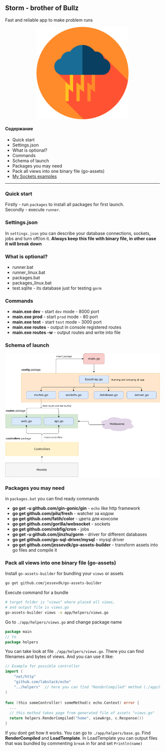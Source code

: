 ## Storm - brother of Bullz
Fast and reliable app to make problem runs

<p align="center" style="text-align:center;">
  <img src="https://github.com/Nikeweke/Storm/blob/master/public/assets/storm.png?raw=true" width="300" />
</p>

#### Содержание 
* Quick start
* Settings.json
* What is optional?
* Commands
* Schema of launch
* Packages you may need
* Pack all views into one binary file (go-assets)
* [My Sockets examples](https://github.com/Nikeweke/GOLANG-WS)

---

### Quick start
Firstly - run `packages` to install all packages for first launch.                                      
Secondly - execute `runner`.

### Settings.json
In `settings.json` you can describe your database connections, sockets, jobs and turn off/on it. **Always keep this file with binary file, in other case it will break down** 


### What is optional?
* runner.bat
* runner_linux.bat
* packages.bat
* packages_linux.bat
* test.sqlite - its database just for testing `gorm`

### Commands
* **main.exe dev** - start `dev` mode - 8000 port
* **main.exe prod** - start `prod` mode - 80 port
* **main.exe test** - start `test` mode - 3000 port
* **main.exe routes** - output in console registered routes
* **main.exe routes -w** - output routes and write into file

### Schema of launch
<p align="center" style="text-align:center;">
  <img src="https://github.com/Nikeweke/Storm/blob/master/public/assets/schema_storm.png?raw=true" width="600" />
</p>


### Packages you may need
in `packages.bat` you can find ready commands

* **go get -u github.com/gin-gonic/gin** - `echo` like http framework
* **go get github.com/pilu/fresh** - watcher за кодом
* **go get github.com/fatih/color** - цвета для консоли 
* **go get github.com/gorilla/websocket** - sockets
* **go get github.com/robfig/cron** - jobs
* **go get -u github.com/jinzhu/gorm** - driver for different databases
* **go get github.com/go-sql-driver/mysql** - mysql driver
* **go get github.com/jessevdk/go-assets-builder** - transform assets into go files and compile it

### Pack all views into one binary file (go-assets)
Install `go-assets-builder` for bundling your `views` or assets
```bash
go get github.com/jessevdk/go-assets-builder
```

Execute command for a bundle 
```bash
# target folder is "views" where placed all views,
# and output file is views.go
go-assets-builder views -o app/helpers/views.go
```

Go to `./app/helpers/views.go` and change package name
```go 
package main 
// to 
package helpers
```

You can take look at file `./app/helpers/views.go`. There you can find filenames and bytes of views. And you can use it like:
```go
// Example for possible controller
import (
	"net/http"
	"github.com/labstack/echo"
	"../helpers"  // here you can find "RenderCompiled" method (./app/helpers/base.go)
)

func (this someController) someMethod(c echo.Context) error {
  ...
  // this method takes page from generated file of assets "views.go"
  return helpers.RenderCompiled("home", viewArgs, c.Response())
}
```

If you dont get how it works. You can go to `./app/helpers/base.go`. Find **RenderCompiled** and **LoadTemplate**. 
In LoadTemplate you can output files that was bundled by commenting `break` in for and set `Println(name)` 
